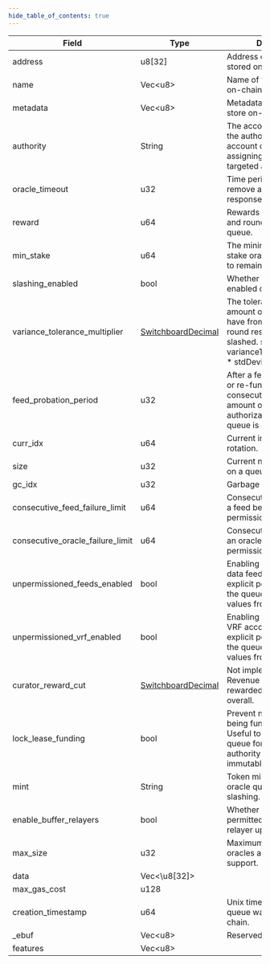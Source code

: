 ```yaml
---
hide_table_of_contents: true
---
```


| Field                            | Type                                                     | Description                                                                                                                                                                    |
| -------------------------------- | -------------------------------------------------------- | ------------------------------------------------------------------------------------------------------------------------------------------------------------------------------ |
| address                          | u8[32]                                                   | Address of the queue stored on-chain.                                                                                                                                          |
| name                             | Vec<u8\>                                                 | Name of the queue to store on-chain.                                                                                                                                           |
| metadata                         | Vec<u8\>                                                 | Metadata of the queue to store on-chain.                                                                                                                                       |
| authority                        | String                                                   | The account delegated as the authority for making account changes or assigning permissions targeted at the queue.                                                              |
| oracle_timeout                   | u32                                                      | Time period we should remove an oracle after if no response.                                                                                                                   |
| reward                           | u64                                                      | Rewards to provide oracles and round openers on this queue.                                                                                                                    |
| min_stake                        | u64                                                      | The minimum amount of stake oracles must present to remain on the queue.                                                                                                       |
| slashing_enabled                 | bool                                                     | Whether slashing is enabled on this queue.                                                                                                                                     |
| variance_tolerance_multiplier    | [SwitchboardDecimal](/near/idl/types/SwitchboardDecimal) | The tolerated variance amount oracle results can have from the accepted round result before being slashed. slashBound = varianceToleranceMultiplier \* stdDeviation Default: 2 |
| feed_probation_period            | u32                                                      | After a feed lease is funded or re-funded, it must consecutively succeed N amount of times or its authorization to use the queue is auto-revoked.                              |
| curr_idx                         | u64                                                      | Current index of the oracle rotation.                                                                                                                                          |
| size                             | u32                                                      | Current number of oracles on a queue.                                                                                                                                          |
| gc_idx                           | u32                                                      | Garbage collection index.                                                                                                                                                      |
| consecutive_feed_failure_limit   | u64                                                      | Consecutive failure limit for a feed before feed permission is revoked.                                                                                                        |
| consecutive_oracle_failure_limit | u64                                                      | Consecutive failure limit for an oracle before oracle permission is revoked.                                                                                                   |
| unpermissioned_feeds_enabled     | bool                                                     | Enabling this setting means data feeds do not need explicit permission to join the queue and request new values from its oracles.                                              |
| unpermissioned_vrf_enabled       | bool                                                     | Enabling this setting means VRF accounts do not need explicit permission to join the queue and request new values from its oracles.                                            |
| curator_reward_cut               | [SwitchboardDecimal](/near/idl/types/SwitchboardDecimal) | Not implemented yet. Revenue percentage rewarded to job curators overall.                                                                                                      |
| lock_lease_funding               | bool                                                     | Prevent new leases from being funded n this queue. Useful to turn down a queue for migrations, since authority is always immutable.                                            |
| mint                             | String                                                   | Token mint used for the oracle queue rewards and slashing.                                                                                                                     |
| enable_buffer_relayers           | bool                                                     | Whether oracles are permitted to fulfill buffer relayer update request.                                                                                                        |
| max_size                         | u32                                                      | Maximum number of oracles a queue can support.                                                                                                                                 |
| data                             | Vec<\u8[32]\>                                            |                                                                                                                                                                                |
| max_gas_cost                     | u128                                                     |                                                                                                                                                                                |
| creation_timestamp               | u64                                                      | Unix timestamp when the queue was created on-chain.                                                                                                                            |
| \_ebuf                           | Vec<u8\>                                                 | Reserved                                                                                                                                                                       |
| features                         | Vec<u8\>                                                 |                                                                                                                                                                                |
